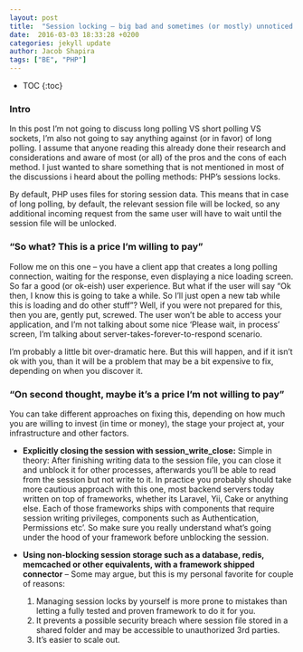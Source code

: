 ```yaml
---
layout: post
title:  "Session locking – big bad and sometimes (or mostly) unnoticed until it’s too late con of long polling"
date:  2016-03-03 18:33:28 +0200
categories: jekyll update
author: Jacob Shapira
tags: ["BE", "PHP"]
---
```


* TOC
{:toc}

### Intro
In this post I’m not going to discuss long polling VS short polling VS sockets, I’m also not going to say anything against (or in favor) of long polling. I assume that anyone reading this already done their research and considerations and aware of most (or all) of the pros and the cons of each method. I just wanted to share something that is not mentioned in most of the discussions i heard about the polling methods: PHP’s sessions locks.

By default, PHP uses files for storing session data. This means that in case of long polling, by default, the relevant session file will be locked, so any additional incoming request from the same user will have to wait until the session file will be unlocked. 

### “So what? This is a price I’m willing to pay”
Follow me on this one – you have a client app that creates a long polling connection, waiting for the response, even displaying a nice loading screen. So far a good (or ok-eish) user experience. But what if the user will say “Ok then, I know this is going to take a while. So I’ll just open a new tab while this is loading and do other stuff”? Well, if you were not prepared for this, then you are, gently put, screwed. The user won’t be able to access your application, and I’m not talking about some nice ‘Please wait, in process’ screen, I’m talking about server-takes-forever-to-respond scenario.

I’m probably a little bit over-dramatic here. But this will happen, and if it isn’t ok with you, than it will be a problem that may be a bit expensive to fix, depending on when you discover it. 


### “On second thought, maybe it’s a price I’m not willing to pay”
You can take different approaches on fixing this, depending on how much you are willing to invest (in time or money), the stage your project at, your infrastructure and other factors.

- **Explicitly closing the session with session_write_close:**
Simple in theory: After finishing writing data to the session file, you can close it and unblock it for other processes, afterwards you’ll be able to read from the session but not write to it. In practice you probably should take more cautious approach with this one, most backend servers today written on top of frameworks, whether its Laravel, Yii, Cake or anything else. Each of those frameworks ships with components that require session writing privileges, components such as Authentication, Permissions etc’. So make sure you really understand what’s going under the hood of your framework before unblocking the session.

- **Using non-blocking session storage such as a database, redis, memcached or other equivalents, with a framework shipped connector** – Some may argue, but this is my personal favorite for couple of reasons:

    1. Managing session locks by yourself is more prone to mistakes than letting a fully tested and proven framework to do it for you.
    2. It prevents a possible security breach where session file stored in a shared folder and may be accessible to unauthorized 3rd parties.
    3. It’s easier to scale out.


